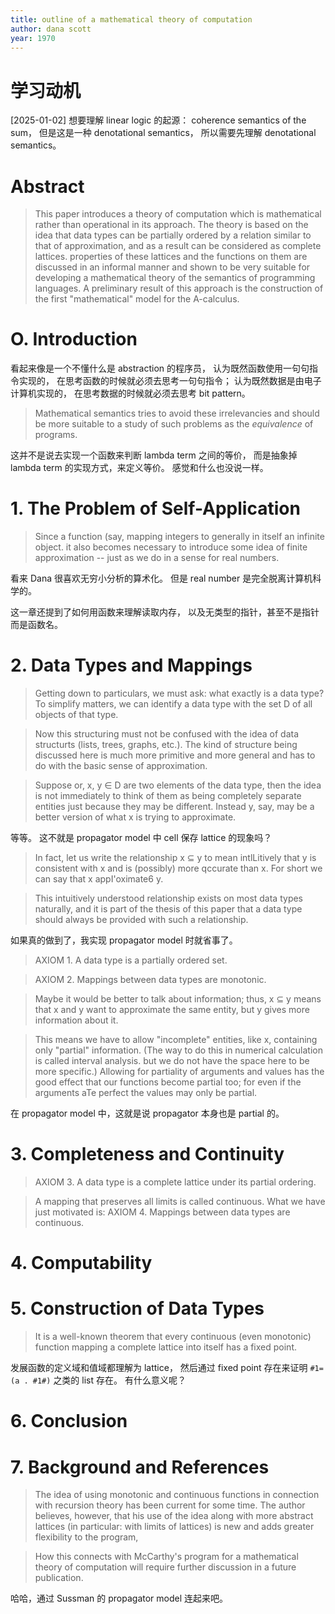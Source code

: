 ```yaml
---
title: outline of a mathematical theory of computation
author: dana scott
year: 1970
---
```


# 学习动机

[2025-01-02] 想要理解 linear logic 的起源：
coherence semantics of the sum，
但是这是一种 denotational semantics，
所以需要先理解 denotational semantics。

# Abstract

> This paper introduces a theory of computation which is mathematical
> rather than operational in its approach.  The theory is based on the
> idea that data types can be partially ordered by a relation similar
> to that of approximation, and as a result can be considered as
> complete lattices.  properties of these lattices and the functions
> on them are discussed in an informal manner and shown to be very
> suitable for developing a mathematical theory of the semantics of
> programming languages.  A preliminary result of this approach is the
> construction of the first "mathematical" model for the A-calculus.

# O. Introduction

看起来像是一个不懂什么是 abstraction 的程序员，
认为既然函数使用一句句指令实现的，
在思考函数的时候就必须去思考一句句指令；
认为既然数据是由电子计算机实现的，
在思考数据的时候就必须去思考 bit pattern。

> Mathematical semantics tries to avoid these irrelevancies and should
> be more suitable to a study of such problems as the _equivalence_ of
> programs.

这并不是说去实现一个函数来判断 lambda term 之间的等价，
而是抽象掉 lambda term 的实现方式，来定义等价。
感觉和什么也没说一样。

# 1. The Problem of Self-Application

> Since a function (say, mapping integers to generally in itself an
> infinite object. it also becomes necessary to introduce some idea of
> finite approximation -- just as we do in a sense for real numbers.

看来 Dana 很喜欢无穷小分析的算术化。
但是 real number 是完全脱离计算机科学的。

这一章还提到了如何用函数来理解读取内存，
以及无类型的指针，甚至不是指针而是函数名。

# 2. Data Types and Mappings

> Getting down to particulars, we must ask: what exactly is a data
> type?  To simplify matters, we can identify a data type with the set
> D of all objects of that type.

> Now this structuring must not be confused with the idea of data
> structurts (lists, trees, graphs, etc.).  The kind of structure
> being discussed here is much more primitive and more general and has
> to do with the basic sense of approximation.

> Suppose or, x, y ∈ D are two elements of the data type,
> then the idea is not immediately to think of them as being
> completely separate entities just because they may be different.
> Instead y, say, may be a better version of what
> x is trying to approximate.

等等。
这不就是 propagator model 中
cell 保存 lattice 的现象吗？

> In fact, let us write the relationship x ⊆ y to mean intlLitively
> that y is consistent with x and is (possibly) more qccurate than x.
> For short we can say that x appI'oximate6 y.

> This intuitively understood relationship exists on most data types
> naturally, and it is part of the thesis of this paper that a data
> type should always be provided with such a relationship.

如果真的做到了，我实现 propagator model 时就省事了。

> AXIOM 1. A data type is a partially ordered set.

> AXIOM 2. Mappings between data types are monotonic.

> Maybe it would be better to talk about information;
> thus, x ⊆ y means that x and y want to approximate the same
> entity, but y gives more information about it.

> This means we have to allow "incomplete" entities, like x,
> containing only "partial" information.  (The way to do this in
> numerical calculation is called interval analysis. but we do not
> have the space here to be more specific.)  Allowing for partiality
> of arguments and values has the good effect that our functions
> become partial too; for even if the arguments aTe perfect the values
> may only be partial.

在 propagator model 中，这就是说 propagator 本身也是 partial 的。

# 3. Completeness and Continuity

> AXIOM 3. A data type is a complete lattice under its partial ordering.

> A mapping that preserves all limits is called continuous.
> What we have just motivated is:
> AXIOM 4. Mappings between data types are continuous.

# 4. Computability

# 5. Construction of Data Types

> It is a well-known theorem that every continuous (even monotonic)
> function mapping a complete lattice into itself has a fixed point.

发展函数的定义域和值域都理解为 lattice，
然后通过 fixed point 存在来证明 `#1=(a . #1#)` 之类的 list 存在。
有什么意义呢？

# 6. Conclusion

# 7. Background and References

> The idea of using monotonic and continuous functions in connection
> with recursion theory has been current for some time.  The author
> believes, however, that his use of the idea along with more abstract
> lattices (in particular: with limits of lattices) is new and adds
> greater flexibility to the program,

> How this connects with McCarthy's program for a mathematical theory
> of computation will require further discussion in a future
> publication.

哈哈，通过 Sussman 的 propagator model 连起来吧。
